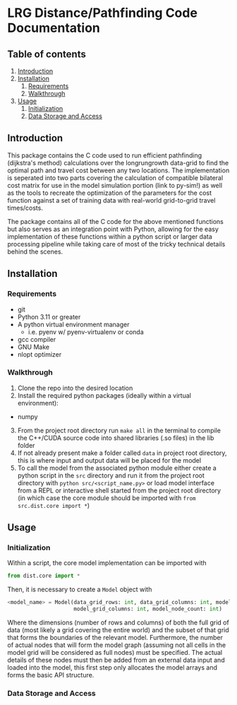 # LRG Distance/Pathfinding Code Documentation

## Table of contents
1. [Introduction](#introduction)
2. [Installation](#installation)
    1. [Requirements](#requirements)
    2. [Walkthrough](#walkthrough)
3. [Usage](#usage)
    1. [Initialization](#initialization)
    2. [Data Storage and Access](#datastorage)

## Introduction <a name="introduction"></a>

This package contains the C code used to run efficient pathfinding (dijkstra's method) calculations over the longrungrowth data-grid to find the optimal path and travel cost between any two locations. The implementation is seperated into two parts covering the calculation of compatible bilateral cost matrix for use in the model simulation portion (link to py-sim!) as well as the tools to recreate the optimization of the parameters for the cost function against a set of training data with real-world grid-to-grid travel times/costs.

The package contains all of the C code for the above mentioned functions but also serves as an integration point with Python, allowing for the easy implementation of these functions within a python script or larger data processing pipeline while taking care of most of the tricky technical details behind the scenes.

## Installation <a name="installation"></a>

### Requirements <a name="requirements"></a>

- git
- Python 3.11 or greater
- A python virtual environment manager 
  - i.e. pyenv w/ pyenv-virtualenv or conda
- gcc compiler
- GNU Make
- nlopt optimizer

### Walkthrough <a name="walkthrough"></a>

1. Clone the repo into the desired location
2. Install the required python packages (ideally within a virtual environment):
  - numpy 
3. From the project root directory run `make all` in the terminal to compile the C++/CUDA source code into shared libraries (.so files) in the lib folder
4. If not already present make a folder called `data` in project root directory, this is where input and output data will be placed for the model
5. To call the model from the associated python module either create a python script in the `src` directory and run it from the project root directory with `python src/<script_name.py>` or load model interface from a REPL or interactive shell started from the project root directory (in which case the core module should be imported with `from src.dist.core import *`)

## Usage <a name="usage"></a>

### Initialization <a name="initialization"></a>

Within a script, the core model implementation can be imported with
```python
from dist.core import *
```

Then, it is necessary to create a `Model` object with
```Python
<model_name> = Model(data_grid_rows: int, data_grid_columns: int, model_grid_rows: int,
                     model_grid_columns: int, model_node_count: int)
```
Where the dimensions (number of rows and columns) of both the full grid of data (most likely a grid covering the entire world) and the subset of that grid that forms the boundaries of the relevant model. Furthermore, the number of actual nodes that will form the model graph (assuming not all cells in the model grid will be considered as full nodes) must be specified. The actual details of these nodes must then be added from an external data input and loaded into the model, this first step only allocates the model arrays and forms the basic API structure.

### Data Storage and Access <a name="datastorage"></a>

